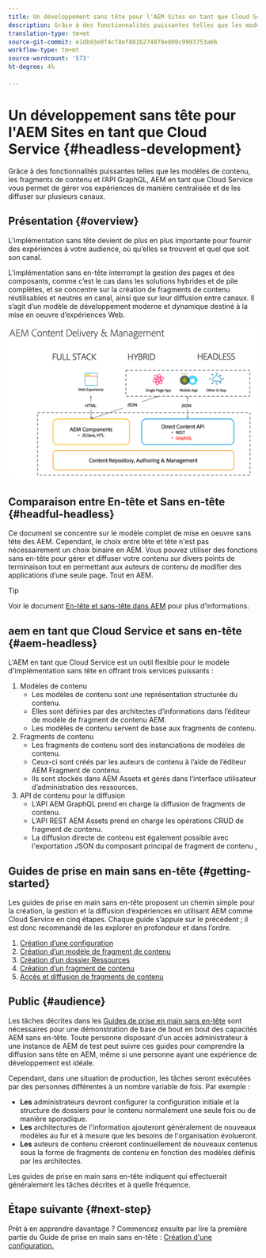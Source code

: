 ```yaml
---
title: Un développement sans tête pour l'AEM Sites en tant que Cloud Service
description: Grâce à des fonctionnalités puissantes telles que les modèles de contenu, les fragments de contenu et l’API GraphQL, AEM en tant que Cloud Service vous permet de gérer vos expériences de manière centralisée et de les diffuser sur plusieurs canaux.
translation-type: tm+mt
source-git-commit: e1db93e8f4cf8ef881b274879e800c9993753a66
workflow-type: tm+mt
source-wordcount: '573'
ht-degree: 4%

---
```



# Un développement sans tête pour l&#39;AEM Sites en tant que Cloud Service {#headless-development}

Grâce à des fonctionnalités puissantes telles que les modèles de contenu, les fragments de contenu et l’API GraphQL, AEM en tant que Cloud Service vous permet de gérer vos expériences de manière centralisée et de les diffuser sur plusieurs canaux.

## Présentation {#overview}

L’implémentation sans tête devient de plus en plus importante pour fournir des expériences à votre audience, où qu’elles se trouvent et quel que soit son canal.

L’implémentation sans en-tête interrompt la gestion des pages et des composants, comme c’est le cas dans les solutions hybrides et de pile complètes, et se concentre sur la création de fragments de contenu réutilisables et neutres en canal, ainsi que sur leur diffusion entre canaux. Il s’agit d’un modèle de développement moderne et dynamique destiné à la mise en oeuvre d’expériences Web.

![Modèles d’implémentation AEM](assets/aem-implementation-models.png)

## Comparaison entre En-tête et Sans en-tête {#headful-headless}

Ce document se concentre sur le modèle complet de mise en oeuvre sans tête des AEM. Cependant, le choix entre tête et tête n&#39;est pas nécessairement un choix binaire en AEM. Vous pouvez utiliser des fonctions sans en-tête pour gérer et diffuser votre contenu sur divers points de terminaison tout en permettant aux auteurs de contenu de modifier des applications d’une seule page. Tout en AEM.

>[!TIP]
>
>Voir le document [En-tête et sans-tête dans AEM](/help/implementing/developing/headful-headless.md) pour plus d’informations.

## aem en tant que Cloud Service et sans en-tête {#aem-headless}

L&#39;AEM en tant que Cloud Service est un outil flexible pour le modèle d&#39;implémentation sans tête en offrant trois services puissants :

1. Modèles de contenu
   * Les modèles de contenu sont une représentation structurée du contenu.
   * Elles sont définies par des architectes d’informations dans l’éditeur de modèle de fragment de contenu AEM.
   * Les modèles de contenu servent de base aux fragments de contenu.
1. Fragments de contenu
   * Les fragments de contenu sont des instanciations de modèles de contenu.
   * Ceux-ci sont créés par les auteurs de contenu à l’aide de l’éditeur AEM Fragment de contenu.
   * Ils sont stockés dans AEM Assets et gérés dans l’interface utilisateur d’administration des ressources.
1. API de contenu pour la diffusion
   * L’API AEM GraphQL prend en charge la diffusion de fragments de contenu.
   * L’API REST AEM Assets prend en charge les opérations CRUD de fragment de contenu.
   * La diffusion directe de contenu est également possible avec l&#39;exportation JSON du composant principal de fragment de contenu [.](https://docs.adobe.com/content/help/fr-FR/experience-manager-core-components/using/components/content-fragment-component.html)

## Guides de prise en main sans en-tête {#getting-started}

Les guides de prise en main sans en-tête proposent un chemin simple pour la création, la gestion et la diffusion d’expériences en utilisant AEM comme Cloud Service en cinq étapes. Chaque guide s’appuie sur le précédent ; il est donc recommandé de les explorer en profondeur et dans l’ordre.

1. [Création d’une configuration](getting-started/create-configuration.md)
1. [Création d’un modèle de fragment de contenu](getting-started/create-content-model.md)
1. [Création d’un dossier Ressources](getting-started/create-assets-folder.md)
1. [Création d’un fragment de contenu](getting-started/create-content-fragment.md)
1. [Accès et diffusion de fragments de contenu](getting-started/create-api-request.md)

## Public {#audience}

Les tâches décrites dans les [Guides de prise en main sans en-tête](#getting-started) sont nécessaires pour une démonstration de base de bout en bout des capacités AEM sans en-tête. Toute personne disposant d’un accès administrateur à une instance de AEM de test peut suivre ces guides pour comprendre la diffusion sans tête en AEM, même si une personne ayant une expérience de développement est idéale.

Cependant, dans une situation de production, les tâches seront exécutées par des personnes différentes à un nombre variable de fois. Par exemple :

* **Les** administrateurs devront configurer la configuration initiale et la structure de dossiers pour le contenu normalement une seule fois ou de manière sporadique.
* **Les** architectures de l&#39;information ajouteront généralement de nouveaux modèles au fur et à mesure que les besoins de l&#39;organisation évolueront.
* **Les** auteurs de contenu créeront continuellement de nouveaux contenus sous la forme de fragments de contenu en fonction des modèles définis par les architectes.

Les guides de prise en main sans en-tête indiquent qui effectuerait généralement les tâches décrites et à quelle fréquence.

## Étape suivante {#next-step}

Prêt à en apprendre davantage ? Commencez ensuite par lire la première partie du Guide de prise en main sans en-tête : [Création d&#39;une configuration.](getting-started/create-configuration.md)
